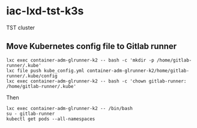 # iac-lxd-tst-k3s

TST cluster

## Move Kubernetes config file to Gitlab runner

    lxc exec container-adm-glrunner-k2 -- bash -c 'mkdir -p /home/gitlab-runner/.kube'
    lxc file push kube_config.yml container-adm-glrunner-k2/home/gitlab-runner/.kube/config
    lxc exec container-adm-glrunner-k2 -- bash -c 'chown gitlab-runner: /home/gitlab-runner/.kube'
    
Then
    
    lxc exec container-adm-glrunner-k2 -- /bin/bash
    su - gitlab-runner
    kubectl get pods --all-namespaces
